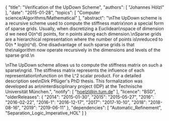 {
    "title": "Verification of the UpDown Scheme",
    "authors": [
        "Johannes Hölzl"
    ],
    "date": "2015-01-28",
    "topics": [
        "Computer science/Algorithms/Mathematical"
    ],
    "abstract": "\nThe UpDown scheme is a recursive scheme used to compute the stiffness matrix\non a special form of sparse grids. Usually, when discretizing a Euclidean\nspace of dimension d we need O(n^d) points, for n points along each dimension.\nSparse grids are a hierarchical representation where the number of points is\nreduced to O(n * log(n)^d). One disadvantage of such sparse grids is that the\nalgorithm now operate recursively in the dimensions and levels of the sparse grid.\n<p>\nThe UpDown scheme allows us to compute the stiffness matrix on such a sparse\ngrid. The stiffness matrix represents the influence of each representation\nfunction on the L^2 scalar product. For a detailed description see\nDirk Pflüger's PhD thesis. This formalization was developed as an\ninterdisciplinary project (IDP) at the Technische Universität München.",
    "notify": [
        "hoelzl@in.tum.de"
    ],
    "licence": "BSD",
    "olderReleases": {
        "2014": "2015-01-30",
        "2015": "2015-05-27",
        "2016": "2016-02-22",
        "2016-1": "2016-12-17",
        "2017": "2017-10-10",
        "2018": "2018-08-16",
        "2019": "2019-06-11"
    },
    "dependencies": [
        "Automatic_Refinement",
        "Separation_Logic_Imperative_HOL"
    ]
}